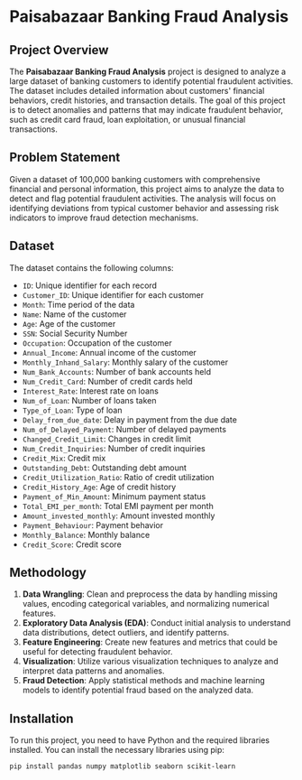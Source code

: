 # Paisabazaar Banking Fraud Analysis

## Project Overview

The **Paisabazaar Banking Fraud Analysis** project is designed to analyze a large dataset of banking customers to identify potential fraudulent activities. The dataset includes detailed information about customers' financial behaviors, credit histories, and transaction details. The goal of this project is to detect anomalies and patterns that may indicate fraudulent behavior, such as credit card fraud, loan exploitation, or unusual financial transactions.

## Problem Statement

Given a dataset of 100,000 banking customers with comprehensive financial and personal information, this project aims to analyze the data to detect and flag potential fraudulent activities. The analysis will focus on identifying deviations from typical customer behavior and assessing risk indicators to improve fraud detection mechanisms.

## Dataset

The dataset contains the following columns:

- `ID`: Unique identifier for each record
- `Customer_ID`: Unique identifier for each customer
- `Month`: Time period of the data
- `Name`: Name of the customer
- `Age`: Age of the customer
- `SSN`: Social Security Number
- `Occupation`: Occupation of the customer
- `Annual_Income`: Annual income of the customer
- `Monthly_Inhand_Salary`: Monthly salary of the customer
- `Num_Bank_Accounts`: Number of bank accounts held
- `Num_Credit_Card`: Number of credit cards held
- `Interest_Rate`: Interest rate on loans
- `Num_of_Loan`: Number of loans taken
- `Type_of_Loan`: Type of loan
- `Delay_from_due_date`: Delay in payment from the due date
- `Num_of_Delayed_Payment`: Number of delayed payments
- `Changed_Credit_Limit`: Changes in credit limit
- `Num_Credit_Inquiries`: Number of credit inquiries
- `Credit_Mix`: Credit mix
- `Outstanding_Debt`: Outstanding debt amount
- `Credit_Utilization_Ratio`: Ratio of credit utilization
- `Credit_History_Age`: Age of credit history
- `Payment_of_Min_Amount`: Minimum payment status
- `Total_EMI_per_month`: Total EMI payment per month
- `Amount_invested_monthly`: Amount invested monthly
- `Payment_Behaviour`: Payment behavior
- `Monthly_Balance`: Monthly balance
- `Credit_Score`: Credit score

## Methodology

1. **Data Wrangling**: Clean and preprocess the data by handling missing values, encoding categorical variables, and normalizing numerical features.
2. **Exploratory Data Analysis (EDA)**: Conduct initial analysis to understand data distributions, detect outliers, and identify patterns.
3. **Feature Engineering**: Create new features and metrics that could be useful for detecting fraudulent behavior.
4. **Visualization**: Utilize various visualization techniques to analyze and interpret data patterns and anomalies.
5. **Fraud Detection**: Apply statistical methods and machine learning models to identify potential fraud based on the analyzed data.

## Installation

To run this project, you need to have Python and the required libraries installed. You can install the necessary libraries using pip:

```bash
pip install pandas numpy matplotlib seaborn scikit-learn

